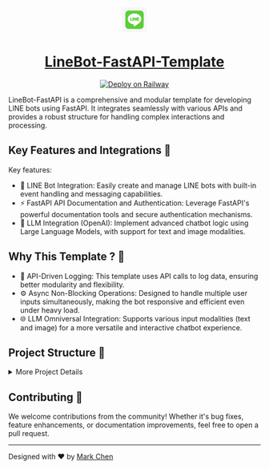 <p align="center"> <a href="https://github.com/yuting1214/LineBot-FastAPI"> <img src="frontend/assets/line.png" height="50"> </a> <h1 align="center"> <a href="https://github.com/yuting1214/LineBot-FastAPI">LineBot-FastAPI-Template</a> </h1> </p> <p align="center"> <a href="https://railway.app/template/_-qAbG?referralCode=jk_FgY"> <img src="https://railway.app/button.svg" alt="Deploy on Railway" height="30"> </a> </p>

LineBot-FastAPI is a comprehensive and modular template for developing LINE bots using FastAPI. It integrates seamlessly with various APIs and provides a robust structure for handling complex interactions and processing.


## Key Features and Integrations 🎉
Key features:

* 🤖 LINE Bot Integration: Easily create and manage LINE bots with built-in event handling and messaging capabilities.
* ⚡ FastAPI API Documentation and Authentication: Leverage FastAPI's powerful documentation tools and secure authentication mechanisms.
* 🧠 LLM Integration (OpenAI): Implement advanced chatbot logic using Large Language Models, with support for text and image modalities.

## Why This Template ? 🚀
* 📝 API-Driven Logging: This template uses API calls to log data, ensuring better modularity and flexibility.
* ⚙️ Async Non-Blocking Operations: Designed to handle multiple user inputs simultaneously, making the bot responsive and efficient even under heavy load.
* 🌐 LLM Omniversal Integration: Supports various input modalities (text and image) for a more versatile and interactive chatbot experience.

## Project Structure 📁

<details>
<summary>More Project Details</summary>

```
LineBot-FastAPI-Template/
├── backend/                      # Backend directory for the FastAPI application
│   ├── fastapi/                  # Main application directory
│   │   ├── __init__.py           # Initialization file for the fastapi package
│   │   ├── api/                  # Directory for API related code
│   │   │   ├── __init__.py       # Initialization file for the API package
│   │   │   ├── v1/               # Version 1 of the API
│   │   │   │   ├── __init__.py   # Initialization file for the v1 API package
│   │   │   │   ├── endpoints/    # Directory for API endpoint definitions
│   │   │   │   │   ├── __init__.py          # Initialization file for endpoints package
│   │   │   │   │   ├── base.py              # Endpoints for base url
│   │   │   │   │   ├── doc.py               # Endpoints for the API document
│   │   │   │   │   ├── message.py           # Endpoints for message management
│   │   │   │   │   ├── user.py              # Endpoints for user management
│   │   │   │   │   ├── line.py              # Endpoints for Line Webhook
│   │   ├── dependencies/         # Directory for dependency management
│   │   │   ├── __init__.py       # Initialization file for dependencies package
│   │   │   ├── database.py       # Database connection and session management
│   │   │   ├── rate_limiter.py   # Rate limiting logic
│   │   ├── request_handler/      # Directory for HTTP request handling utilities
│   │   │   ├── __init__.py
│   │   │   ├── api_requests.py   # Functions for API endpoint calling.
│   │   ├── core/                 # Core application logic
│   │   │   ├── __init__.py       # Initialization file for core package
│   │   │   ├── config.py         # Configuration settings
│   │   │   ├── init_setting.py   # Init settings with user's input
│   │   ├── models/               # Directory for SQLAlchemy models
│   │   │   ├── __init__.py       # Initialization file for models package
│   │   │   ├── user.py           # User model
│   │   │   ├── message.py        # Message model
│   │   ├── schemas/              # Directory for Pydantic schemas
│   │   │   ├── __init__.py       # Initialization file for schemas package
│   │   │   ├── user.py           # Schemas for user data
│   │   │   ├── message.py        # Schemas for message data
│   │   ├── crud/                 # Directory for CRUD operations
│   │   │   ├── __init__.py       # Initialization file for crud package
│   │   │   ├── user.py           # CRUD for user management
│   │   │   ├── session.py        # CRUD for session management
│   │   │   ├── message.py        # CRUD for message management
│   │   ├── main.py               # Main FastAPI application file
│   ├── line/                     # Line integration
│   │   ├── __init__.py           # Initialization file for Line package
│   │   ├── handlers/             # Directory for event handlers in Line Bot
│   │   │   ├── __init__.py       # Initialization file for the API package
│   │   │   ├── message_event.py  # Function for message event.
│   │   │   ├── image_event.py    # Function for image event.
│   │   ├── operations/           # Directory for Low-level operation in Line Bot
│   │   │   ├── __init__.py       # Initialization file for 
│   │   │   ├── user.py           # User model relevant operations in Line Bot
│   │   │   ├── message.py        # Message model relevant operations in Line Bot
│   │   │   ├── llm.py            # LLM relevant operations in Line Bot
│   ├── data/                     # Directory for data when initiating DB
│   │   ├── __init__.py           # Initialization file for data package
│   ├── security/                 # Directory for authentication and authorization
│   │   ├── __init__.py           # Initialization file for security package
│   │   ├── authentication.py     # Authentication logic
│   │   ├── authorization.py      # Authorization logic
│   ├── tests/                    # Directory for test files
│   │   ├── __init__.py           # Initialization file for tests package
│   │   ├── test_user.py          # Test cases for user management
│   │   ├── test_message.py       # Test cases for message management
│   ├── constant.py               # Constant settings for backend
├── frontend/
│   ├── __init__.py               # Initialization file for frontend package
│   ├── assets/                   # Static assets (e.g., CSS, JS) for the web app
│   │   └── favicon.ico           # Favicon for the web app
│   ├── login/                    # Main login UI directory
│   │   ├── __init__.py           # Initialization file for the login folder
│   │   ├── static/               # Directory for static files
│   │   │   ├── style.css         # CSS for login UI 
│   │   │   └── favicon.ico       # Favicon for the login UI         
│   │   └── templates/            # Directory for HTML templates
│   │       ├── base.html         # HTML base template
│   │       └── login.html        # HTML login template 
├── llm/
│   ├── __init__.py               # Initialization file for LLM package
│   ├── chain/                    # Folder for prompt handling
│   │   ├── __init__.py           # Initialization file for chain package
│   │   ├── llm_text_chain.py     # Function for LLM text generation.
│   │   ├── llm_image_chain.py    # Function for LLM image understanding.
│   ├── prompt/                   # Folder for prompt handling
│   │   ├── __init__.py           # Initialization file for prompt package
│   │   ├── base_text_templates.py# Stores base prompt templates for text generation
│   │   ├── examples/             # Directory for few-shot examples used by the chain
│   │   ├── deprecated/           # Directory for deprecated prompts
│   ├── memory/                   # Folder for Memory Management
│   │   ├── __init__.py           # Initialization file for memory package
│   │   ├── memory_management.py  # Module for LLM memory management
├── .env                          # Environment variables file
├── Dockerfile                    # Dockerfile for containerizing the application
├── README.md                     # Readme file with project description and setup instructions
├── requirements.txt              # Python dependencies file
├── LICENSE                       # License file
```
</details>

## Contributing 🤝
We welcome contributions from the community! Whether it's bug fixes, feature enhancements, or documentation improvements, feel free to open a pull request.

---

Designed with :heart: by [Mark Chen](https://github.com/yuting1214)